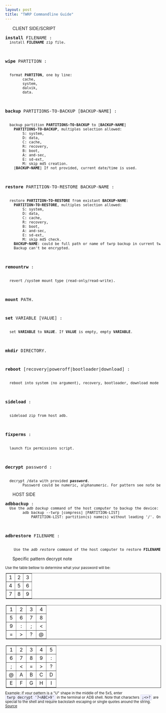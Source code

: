 ```yaml
---
layout: post
title: "TWRP Commandline Guide"
---
```

<style>
.command {
}
.desc {
	font-size: smaller;
	clear: both;
}
.inline-table
{
	border-collapse: collapse;
	border-spacing: 0; 
	background-color: transparent;
	text-align: center;
	table-layout: fixed;
	float: left;
	margin-top: 10px; 
	margin-bottom: 10px;
	margin-left: 2px; 
	margin-right: 2px;
}
.literal {
	-moz-border-radius: 3px;
	-webkit-border-radius: 3px;
	background-color: #eef;
	border-radius: 3px;
	border: 1px solid #e8e8e8;
	padding: 2px 4px;
	white-space: nowrap;
}
</style>
</style>
<div class="home">
<ul class="page-heading">CLIENT SIDE/SCRIPT</ul>
<pre class="command"><b>install</b> FILENAME :
<div class="desc">	install <b>FILENAME</b> zip file.</div>

<b>wipe</b> PARTITION :
<div class="desc">	format <b>PARTITON</b>, one by line:
		cache,
		system,
		dalvik,
		data.</div>

<b>backup</b> PARTITIONS-TO-BACKUP [BACKUP-NAME] :
<div class="desc"> 	backup partition <b>PARTITIONS-TO-BACKUP</b> to [<b>BACKUP-NAME</b>]
	<b>PARTITIONS-TO-BACKUP</b>, multiples selection allowed:
		S: system,
		D: data,
		C: cache,
		R: recovery,
		B: boot,
		A: and-sec,
		E: sd-ext,
		M: skip md5 creation.
	[<b>BACKUP-NAME</b>] If not provided, current date/time is used.</div>

<b>restore</b> PARTITION-TO-RESTORE BACKUP-NAME :
<div class="desc"> 	restore <b>PARTITION-TO-RESTORE</b> from existant <b>BACKUP-NAME</b>:
	<b>PARTITION-TO-RESTORE</b>, multiples selection allowed:
		S: system,
		D: data,
		C: cache,
		R: recovery,
		B: boot,
		A: and-sec,
		E: sd-ext,
		M: skip md5 check.
	<b>BACKUP-NAME</b>: could be full path or name of twrp backup in current twrp backup folder.
	Backup can't be encrypted.</div>

<b>remountrw</b> :
<div class="desc"> 	revert <i>/system</i> mount type (read-only/read-write).</div>

<b>mount</b> PATH.

<b>set</b> VARIABLE [VALUE] :
<div class="desc"> 	set <b>VARIABLE</b> to <b>VALUE</b>. If <b>VALUE</b> is empty, empty <b>VARIABLE</b>.</div>

<b>mkdir</b> DIRECTORY.

<b>reboot</b> [recovery|poweroff|bootloader|download] :
<div class="desc">	reboot into system (no argument), recovery, bootloader, download mode or turn off device.</div>

<b>sideload</b> :
<div class="desc">	sideload zip from host adb.</div>

<b>fixperms</b> :
<div class="desc"> 	launch fix permissions script.</div>

<b>decrypt</b> password :
<div class="desc"> 	decrypt /data with provided <b>password</b>.
		Password could be numeric, alphanumeric. For pattern see note bellow.</div></pre>

<ul class="page-heading">HOST SIDE</ul>
<pre class="command"><b>adbbackup</b> :
<div class="desc">	Use the <i>adb backup</i> command of the host computer to backup the device:
        adb backup --twrp [compress] [PARTITION-LIST]
            PARTITION-LIST: partition(s) name(s) without leading '/'. Only partition present into fstab can be backuped.</div>

<b>adbrestore</b>  FILENAME :
<div class="desc">    Use the <i>adb restore</i> command of the host computer to restore <b>FILENAME</b> where <b>FILENAME</b> is a previously backup taken with <i>adbbackup</i>.</div></pre>



<ul class="page-heading">Specific pattern decrypt note</ul>
<div class="desc" >Use the table bellow to determine what your password will be: </div>
<table border="1" class="inline-table">
 <colgroup>
  <col width="33%" /><col width="33%" /><col width="33%" />
 </colgroup>
 <tbody valign="top">
  <tr><td>1</td><td>2</td><td>3</td></tr>
  <tr><td>4</td><td>5</td><td>6</td></tr>
  <tr><td>7</td><td>8</td><td>9</td></tr>
 </tbody>
</table>
<table border="1" class="inline-table">
 <colgroup>
  <col width="25%" /><col width="25%" /><col width="25%" /><col width="25%" />
 </colgroup>
 <tbody valign="top">
  <tr><td>1</td><td>2</td><td>3</td><td>4</td></tr>
  <tr><td>5</td><td>6</td><td>7</td><td>8</td></tr>
  <tr><td>9</td><td>:</td><td>;</td><td>&lt;</td></tr>
  <tr><td>=</td><td>&gt;</td><td>?</td><td>&#64;</td></tr>
 </tbody>
</table>
<table border="1" class="inline-table">
 <colgroup>
  <col width="20%" /><col width="20%" /><col width="20%" /><col width="20%" /><col width="20%" />
 </colgroup>
 <tbody valign="top">
  <tr><td>1</td><td>2</td><td>3</td><td>4</td><td>5</td></tr>
  <tr><td>6</td><td>7</td><td>8</td><td>9</td><td>:</td></tr>
  <tr><td>;</td><td>&lt;</td><td>=</td><td>&gt;</td><td>?</td></tr>
  <tr><td>&#64;</td><td>A</td><td>B</td><td>C</td><td>D</td></tr>
  <tr><td>E</td><td>F</td><td>G</td><td>H</td><td>I</td></tr>
 </tbody>
</table>
<div class="desc" >Example: if your pattern is a &quot;U&quot; shape in the middle of the 5x5, enter <tt class="literal">twrp decrypt '7&lt;ABC&gt;9'</tt> in the terminal or ADB shell. Note that characters <tt class="literal"><span class="pre">;&lt;&gt;?</span></tt> are special to the shell and require backslash escaping or single quotes around the string.
<a href='https://blog.alxu.ca/unlocking-large-pattern-encryption-in-twrp.html'>Source</a></div>
